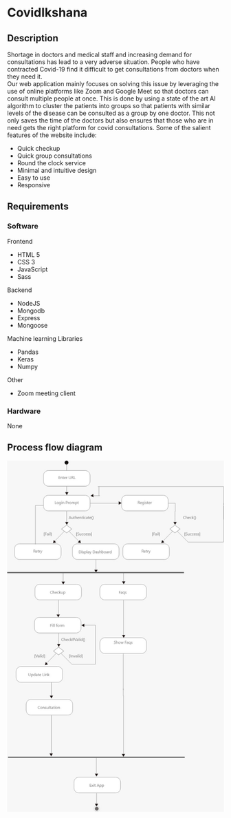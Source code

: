# CovidIkshana

## Description
Shortage in doctors and medical staff and increasing demand for consultations has lead to a very adverse situation. People who have contracted Covid-19 find it difficult to get consultations from doctors when they need it.  
Our web application mainly focuses on solving this issue by leveraging the use of online platforms like Zoom and Google Meet so that doctors can consult multiple people at once. This is done by using a state of the art AI algorithm to cluster the patients into groups so that patients with similar levels of the disease can be consulted as a group by one doctor. This not only saves the time of the doctors but also ensures that those who are in need gets the right platform for covid consultations. 
Some of the salient features of the website include: 
- Quick checkup
- Quick group consultations
- Round the clock service
- Minimal and intuitive design 
- Easy to use
- Responsive

## Requirements
### Software

Frontend
- HTML 5
- CSS 3
- JavaScript
- Sass

Backend
- NodeJS
- Mongodb
- Express 
- Mongoose

Machine learning 
Libraries
- Pandas
- Keras
- Numpy

Other
- Zoom meeting client

### Hardware 
None

## Process flow diagram
![Alt text](/process_flow.jpeg "Process Flow")

